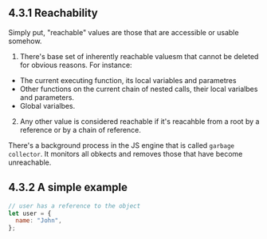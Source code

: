 ## 4.3.1 Reachability

Simply put, "reachable" values are those that are accessible or usable somehow.

1. There's base set of inherently reachable valuesm that cannot be deleted for obvious reasons.
   For instance:

- The current executing function, its local variables and parametres
- Other functions on the current chain of nested calls, their local varialbes and parameters.
- Global varialbes.

2. Any other value is considered reachable if it's reacahble from a root by a reference or by a chain of reference.

There's a background process in the JS engine that is called `garbage collector`.
It monitors all obkects and removes those that have become unreachable.

## 4.3.2 A simple example

```js
// user has a reference to the object
let user = {
  name: "John",
};
```
